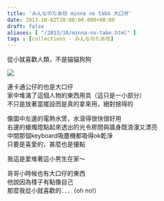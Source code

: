 ```yaml
---
title: 'みんなのたあ坊 minna no tàbò 大口仔'
date: 2013-10-02T20:00:00.000+08:00
draft: false
aliases: [ "/2013/10/minna-no-tabo.html" ]
tags : [collections - みんなのたあ坊]
---
```


從小就喜歡人類，不是貓貓狗狗  

[![](https://2.bp.blogspot.com/-Nii49XJti_g/XCONgUk9VFI/AAAAAAAAB04/UvaGD3J_4PEFfnxEt5bF1dhOjP2BYoBpwCLcBGAs/s640/6.jpg)](https://2.bp.blogspot.com/-Nii49XJti_g/XCONgUk9VFI/AAAAAAAAB04/UvaGD3J_4PEFfnxEt5bF1dhOjP2BYoBpwCLcBGAs/s1600/6.jpg)

連卡通公仔的也是大口仔  
家中堆滿了這個人物的東西用具（這只是一小部分）  
不只是放著當擺設而是真的拿來用，絕對捨得的  
  
像圖中左邊的電熱水煲，水滾得很快很好用  
右邊的蠟燭燈點起來透出的光令房間與牆身既浪漫又漂亮  
中間那個keyboard吸塵機都吸得ok乾淨  
只要是喜愛的，甚麼也是優點  
  
我這是愛堆著這小男生在家～  
  
  
哥哥小時候也有大口仔的東西  
他說因為樣子有點像自己  
那麼我從小就喜歡的．．．（oh no!）